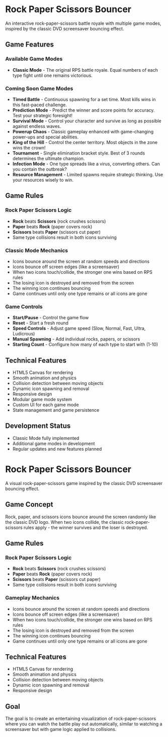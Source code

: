 # Rock Paper Scissors Bouncer

An interactive rock-paper-scissors battle royale with multiple game modes, inspired by the classic DVD screensaver bouncing effect.

## Game Features

### Available Game Modes
- **Classic Mode** - The original RPS battle royale. Equal numbers of each type fight until one remains victorious.

### Coming Soon Game Modes
- **Timed Battle** - Continuous spawning for a set time. Most kills wins in this fast-paced challenge.
- **Prediction Mode** - Predict the winner and score points for accuracy. Test your strategic foresight!
- **Survival Mode** - Control your character and survive as long as possible against endless waves.
- **Powerup Chaos** - Classic gameplay enhanced with game-changing power-ups and special abilities.
- **King of the Hill** - Control the center territory. Most objects in the zone wins the crown!
- **Tournament** - Single elimination bracket style. Best of 3 rounds determines the ultimate champion.
- **Infection Mode** - One type spreads like a virus, converting others. Can you contain the outbreak?
- **Resource Management** - Limited spawns require strategic thinking. Use your resources wisely to win.

## Game Rules

### Rock Paper Scissors Logic
- **Rock** beats **Scissors** (rock crushes scissors)
- **Paper** beats **Rock** (paper covers rock)  
- **Scissors** beats **Paper** (scissors cut paper)
- Same type collisions result in both icons surviving

### Classic Mode Mechanics
- Icons bounce around the screen at random speeds and directions
- Icons bounce off screen edges (like a screensaver)
- When two icons touch/collide, the stronger one wins based on RPS rules
- The losing icon is destroyed and removed from the screen
- The winning icon continues bouncing
- Game continues until only one type remains or all icons are gone

### Game Controls
- **Start/Pause** - Control the game flow
- **Reset** - Start a fresh round
- **Speed Controls** - Adjust game speed (Slow, Normal, Fast, Ultra, Ludicrous)
- **Manual Spawning** - Add individual rocks, papers, or scissors
- **Starting Count** - Configure how many of each type to start with (1-10)

## Technical Features
- HTML5 Canvas for rendering
- Smooth animation and physics
- Collision detection between moving objects
- Dynamic icon spawning and removal
- Responsive design
- Modular game mode system
- Custom UI for each game mode
- State management and game persistence

## Development Status
- Classic Mode fully implemented
- Additional game modes in development
- Regular updates and new features planned
# Rock Paper Scissors Bouncer

A visual rock-paper-scissors game inspired by the classic DVD screensaver bouncing effect.

## Game Concept

Rock, paper, and scissors icons bounce around the screen randomly like the classic DVD logo. When two icons collide, the classic rock-paper-scissors rules apply - the winner survives and the loser is destroyed.

## Game Rules

### Rock Paper Scissors Logic
- **Rock** beats **Scissors** (rock crushes scissors)
- **Paper** beats **Rock** (paper covers rock)  
- **Scissors** beats **Paper** (scissors cut paper)
- Same type collisions result in both icons surviving

### Gameplay Mechanics
- Icons bounce around the screen at random speeds and directions
- Icons bounce off screen edges (like a screensaver)
- When two icons touch/collide, the stronger one wins based on RPS rules
- The losing icon is destroyed and removed from the screen
- The winning icon continues bouncing
- Game continues until only one type remains or all icons are gone

## Technical Features
- HTML5 Canvas for rendering
- Smooth animation and physics
- Collision detection between moving objects
- Dynamic icon spawning and removal
- Responsive design

## Goal
The goal is to create an entertaining visualization of rock-paper-scissors where you can watch the battle play out automatically, similar to watching a screensaver but with game logic applied to collisions.